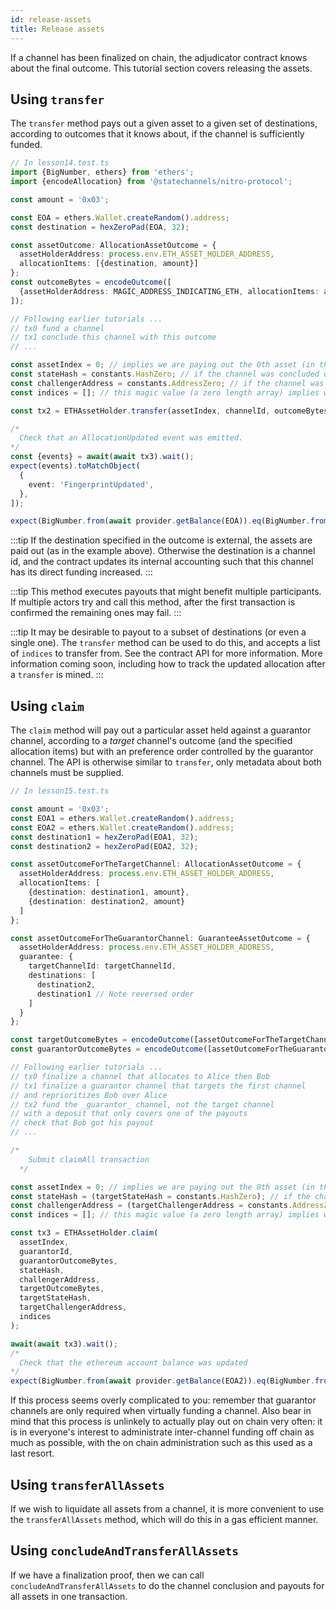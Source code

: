 ```yaml
---
id: release-assets
title: Release assets
---
```


If a channel has been finalized on chain, the adjudicator contract knows about the final outcome. This tutorial section covers releasing the assets.

## Using `transfer`

The `transfer` method pays out a given asset to a given set of destinations, according to outcomes that it knows about, if the channel is sufficiently funded.

```typescript
// In lesson14.test.ts
import {BigNumber, ethers} from 'ethers';
import {encodeAllocation} from '@statechannels/nitro-protocol';

const amount = '0x03';

const EOA = ethers.Wallet.createRandom().address;
const destination = hexZeroPad(EOA, 32);

const assetOutcome: AllocationAssetOutcome = {
  assetHolderAddress: process.env.ETH_ASSET_HOLDER_ADDRESS,
  allocationItems: [{destination, amount}]
};
const outcomeBytes = encodeOutcome([
  {assetHolderAddress: MAGIC_ADDRESS_INDICATING_ETH, allocationItems: allocation},
]);

// Following earlier tutorials ...
// tx0 fund a channel
// tx1 conclude this channel with this outcome
// ...

const assetIndex = 0; // implies we are paying out the 0th asset (in this case the only asset, ETH)
const stateHash = constants.HashZero; // if the channel was concluded on the happy path, we can use this default value
const challengerAddress = constants.AddressZero; // if the channel was concluded on the happy path, we can use this default value
const indices = []; // this magic value (a zero length array) implies we want to pay out all of the allocationItems (in this case there is only one)

const tx2 = ETHAssetHolder.transfer(assetIndex, channelId, outcomeBytes, stateHash, challengerAddress, indices);

/*
  Check that an AllocationUpdated event was emitted.
*/
const {events} = await(await tx3).wait();
expect(events).toMatchObject(
  {
    event: 'FingerprintUpdated',
  },
]);

expect(BigNumber.from(await provider.getBalance(EOA)).eq(BigNumber.from(amount)));
```

:::tip
If the destination specified in the outcome is external, the assets are paid out (as in the example above). Otherwise the destination is a channel id, and the contract updates its internal accounting such that this channel has its direct funding increased.
:::

:::tip
This method executes payouts that might benefit multiple participants. If multiple actors try and call this method, after the first transaction is confirmed the remaining ones may fail.
:::

:::tip
It may be desirable to payout to a subset of destinations (or even a single one). The `transfer` method can be used to do this, and accepts a list of `indices` to transfer from. See the contract API for more information. More information coming soon, including how to track the updated allocation after a `transfer` is mined.
:::

## Using `claim`

The `claim` method will pay out a particular asset held against a guarantor channel, according to a _target_ channel's outcome (and the specified allocation items) but with an preference order controlled by the guarantor channel. The API is otherwise similar to `transfer`, only metadata about both channels must be supplied.

```typescript
// In lesson15.test.ts

const amount = '0x03';
const EOA1 = ethers.Wallet.createRandom().address;
const EOA2 = ethers.Wallet.createRandom().address;
const destination1 = hexZeroPad(EOA1, 32);
const destination2 = hexZeroPad(EOA2, 32);

const assetOutcomeForTheTargetChannel: AllocationAssetOutcome = {
  assetHolderAddress: process.env.ETH_ASSET_HOLDER_ADDRESS,
  allocationItems: [
    {destination: destination1, amount},
    {destination: destination2, amount}
  ]
};

const assetOutcomeForTheGuarantorChannel: GuaranteeAssetOutcome = {
  assetHolderAddress: process.env.ETH_ASSET_HOLDER_ADDRESS,
  guarantee: {
    targetChannelId: targetChannelId,
    destinations: [
      destination2,
      destination1 // Note reversed order
    ]
  }
};

const targetOutcomeBytes = encodeOutcome([assetOutcomeForTheTargetChannel]);
const guarantorOutcomeBytes = encodeOutcome([assetOutcomeForTheGuarantorChannel]);

// Following earlier tutorials ...
// tx0 finalize a channel that allocates to Alice then Bob
// tx1 finalize a guarantor channel that targets the first channel
// and reprioritizes Bob over Alice
// tx2 fund the _guarantor_ channel, not the target channel
// with a deposit that only covers one of the payouts
// check that Bob got his payout
// ...

/*
    Submit claimAll transaction
  */

const assetIndex = 0; // implies we are paying out the 0th asset (in this case the only asset, ETH)
const stateHash = (targetStateHash = constants.HashZero); // if the channels were concluded on the happy path, we can use this default value
const challengerAddress = (targetChallengerAddress = constants.AddressZero); // if the channels were concluded on the happy path, we can use this default value
const indices = []; // this magic value (a zero length array) implies we want to pay out all of the allocationItems (in this case there is only one)

const tx3 = ETHAssetHolder.claim(
  assetIndex,
  guarantorId,
  guarantorOutcomeBytes,
  stateHash,
  challengerAddress,
  targetOutcomeBytes,
  targetStateHash,
  targetChallengerAddress,
  indices
);

await(await tx3).wait();
/* 
  Check that the ethereum account balance was updated
*/
expect(BigNumber.from(await provider.getBalance(EOA2)).eq(BigNumber.from(amount)));
```

If this process seems overly complicated to you: remember that guarantor channels are only required when virtually funding a channel. Also bear in mind that this process is unlinkely to actually play out on chain very often: it is in everyone's interest to administrate inter-channel funding off chain as much as possible, with the on chain administration such as this used as a last resort.

## Using `transferAllAssets`

If we wish to liquidate all assets from a channel, it is more convenient to use the `transferAllAssets` method, which will do this in a gas efficient manner.

## Using `concludeAndTransferAllAssets`

If we have a finalization proof, then we can call `concludeAndTransferAllAssets` to do the channel conclusion and payouts for all assets in one transaction.
